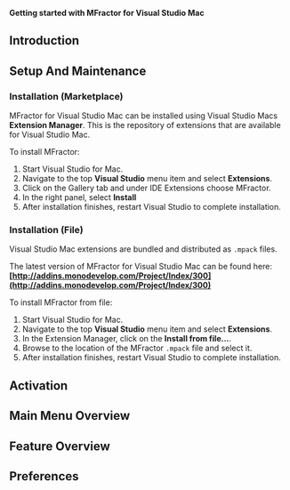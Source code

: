 **Getting started with MFractor for Visual Studio Mac**

## Introduction

## Setup And Maintenance

### Installation (Marketplace)

MFractor for Visual Studio Mac can be installed using Visual Studio Macs **Extension Manager**. This is the repository of extensions that are available for Visual Studio Mac.

To install MFractor:

 1. Start Visual Studio for Mac.
 2. Navigate to the top **Visual Studio** menu item and select **Extensions**.
 3. Click on the Gallery tab and under IDE Extensions choose MFractor.
 4. In the right panel, select **Install**
 5. After installation finishes, restart Visual Studio to complete installation.

### Installation (File)

Visual Studio Mac extensions are bundled and distributed as `.mpack` files.

The latest version of MFractor for Visual Studio Mac can be found here: **[http://addins.monodevelop.com/Project/Index/300](http://addins.monodevelop.com/Project/Index/300)**

To install MFractor from file:

 1. Start Visual Studio for Mac.
 2. Navigate to the top **Visual Studio** menu item and select **Extensions**.
 3. In the Extension Manager, click on the **Install from file...**.
 4. Browse to the location of the MFractor `.mpack` file and select it.
 5. After installation finishes, restart Visual Studio to complete installation.

## Activation

## Main Menu Overview

## Feature Overview

## Preferences
